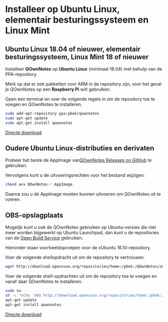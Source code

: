 # Installeer op Ubuntu Linux, elementair besturingssysteem en Linux Mint

## Ubuntu Linux 18.04 of nieuwer, elementair besturingssysteem, Linux Mint 18 of nieuwer

Installeer **QOwnNotes** op **Ubuntu Linux** (minimaal 18.04) met behulp van de PPA-repository.

Merk op dat er ook pakketten voor ARM in de repository zijn, voor het geval je QOwnNotes op een **Raspberry Pi** wilt gebruiken.

Open een terminal en voer de volgende regels in om de repository toe te voegen en QOwnNotes te installeren.

```bash
sudo add-apt-repository ppa:pbek/qownnotes
sudo apt-get update
sudo apt-get install qownnotes
```

[Directe download](https://launchpad.net/~pbek/+archive/ubuntu/qownnotes/+packages)

## Oudere Ubuntu Linux-distributies en derivaten

Probeer het beste de AppImage van[QOwnNotes Releases on GitHub](https://github.com/pbek/QOwnNotes/releases) te gebruiken.

Vervolgens kunt u de uitvoeringsrechten voor het bestand wijzigen:

```bash
chmod a+x QOwnNotes-*.AppImage
```

Daarna zou u de AppImage moeten kunnen uitvoeren om QOwnNotes uit te voeren.

## OBS-opslagplaats

Mogelijk kunt u ook de QOwnNotes gebruiken op Ubuntu-versies die niet meer worden bijgewerkt op Ubuntu Launchpad, dan kunt u de repositories van de [Open Build Service](https://build.opensuse.org/package/show/home:pbek:QOwnNotes/desktop) gebruiken.

Hieronder staan voorbeeldoproepen voor de xUbuntu 16.10-repository.

Voer de volgende shellopdracht uit om de repository te vertrouwen.

```bash
wget http://download.opensuse.org/repositories/home:/pbek:/QOwnNotes/xUbuntu_16.10/Release.key -O - | sudo apt-key add -
```

Voer de volgende shell-opdrachten uit om de repository toe te voegen en vanaf daar QOwnNotes te installeren.

```bash
sudo su -
sh -c "echo 'deb http://download.opensuse.org/repositories/home:/pbek:/QOwnNotes/xUbuntu_16.10/ /' >> /etc/apt/sources.list.d/qownnotes.list"
apt-get update
apt-get install qownnotes
```

[Directe download](https://download.opensuse.org/repositories/home:/pbek:/QOwnNotes/xUbuntu_16.10)
